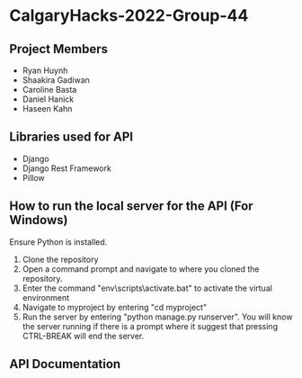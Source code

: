 # CalgaryHacks-2022-Group-44
## Project Members
 * Ryan Huynh
 * Shaakira Gadiwan
 * Caroline Basta
 * Daniel Hanick
 * Haseen Kahn

## Libraries used for API
 * Django
 * Django Rest Framework
 * Pillow

## How to run the local server for the API (For Windows)
Ensure Python is installed.
1. Clone the repository
2. Open a command prompt and navigate to where you cloned the repository.
3. Enter the command "env\scripts\activate.bat" to activate the virtual environment
4. Navigate to myproject by entering "cd myproject"
5. Run the server by entering "python manage.py runserver". You will know the server running if there is a prompt where it suggest that pressing CTRL-BREAK will end the server.

## API Documentation
